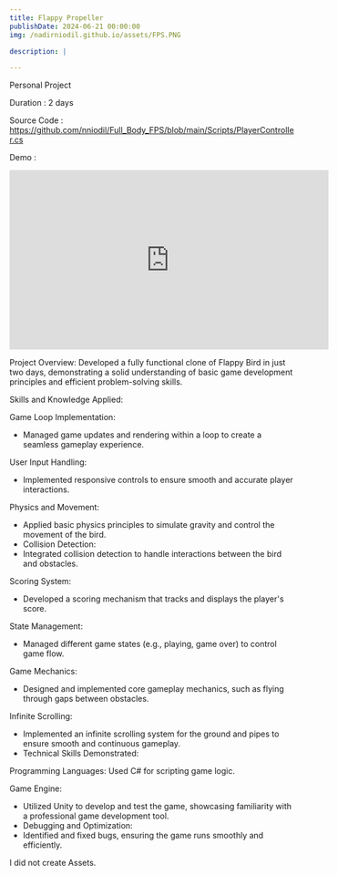 ```yaml
---
title: Flappy Propeller
publishDate: 2024-06-21 00:00:00
img: /nadirniodil.github.io/assets/FPS.PNG

description: |

---
```

Personal Project

Duration : 2 days

Source Code : https://github.com/nniodil/Full_Body_FPS/blob/main/Scripts/PlayerController.cs

Demo :
<iframe width="560" height="315" src="https://www.youtube.com/embed/JyROdOc8lns?si=krTV_rOdoeYBde9Y" title="YouTube video player" frameborder="0" allow="accelerometer; autoplay; clipboard-write; encrypted-media; gyroscope; picture-in-picture; web-share" referrerpolicy="strict-origin-when-cross-origin" allowfullscreen></iframe>

Project Overview:
Developed a fully functional clone of Flappy Bird in just two days, demonstrating a solid understanding of basic game development principles and efficient problem-solving skills.

Skills and Knowledge Applied:

Game Loop Implementation:
- Managed game updates and rendering within a loop to create a seamless gameplay experience.

User Input Handling:
- Implemented responsive controls to ensure smooth and accurate player interactions.

Physics and Movement:
- Applied basic physics principles to simulate gravity and control the movement of the bird.
- Collision Detection:
- Integrated collision detection to handle interactions between the bird and obstacles.

Scoring System:
- Developed a scoring mechanism that tracks and displays the player's score.

State Management:
- Managed different game states (e.g., playing, game over) to control game flow.

Game Mechanics:
- Designed and implemented core gameplay mechanics, such as flying through gaps between obstacles.

Infinite Scrolling:
- Implemented an infinite scrolling system for the ground and pipes to ensure smooth and continuous gameplay.
- Technical Skills Demonstrated:

Programming Languages:
Used C# for scripting game logic.

Game Engine:
- Utilized Unity to develop and test the game, showcasing familiarity with a professional game development tool.
- Debugging and Optimization:
- Identified and fixed bugs, ensuring the game runs smoothly and efficiently.

I did not create Assets.
